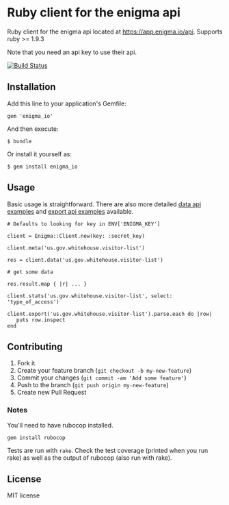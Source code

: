 # Ruby client for the enigma api

Ruby client for the enigma api located at https://app.enigma.io/api. Supports ruby >= 1.9.3

Note that you need an api key to use their api.

[![Build Status](https://travis-ci.org/scpike/enigma.png?branch=master)](https://travis-ci.org/scpike/enigma)

## Installation

Add this line to your application's Gemfile:

    gem 'enigma_io'

And then execute:

    $ bundle

Or install it yourself as:

    $ gem install enigma_io

## Usage

Basic usage is straightforward. There are also more detailed [data api examples](examples/data.md) and [export api examples](examples/export.md) available.

    # Defaults to looking for key in ENV['ENIGMA_KEY']

    client = Enigma::Client.new(key: :secret_key)

    client.meta('us.gov.whitehouse.visitor-list')

    res = client.data('us.gov.whitehouse.visitor-list')

    # get some data

    res.result.map { |r| ... }

    client.stats('us.gov.whitehouse.visitor-list', select: 'type_of_access')

    client.export('us.gov.whitehouse.visitor-list').parse.each do |row|
       puts row.inspect
    end

## Contributing

1. Fork it
2. Create your feature branch (`git checkout -b my-new-feature`)
3. Commit your changes (`git commit -am 'Add some feature'`)
4. Push to the branch (`git push origin my-new-feature`)
5. Create new Pull Request

### Notes

You'll need to have rubocop installed.

    gem install rubocop

Tests are run with `rake`. Check the test coverage (printed when you
run rake) as well as the output of rubocop (also run with rake).

## License

MIT license
